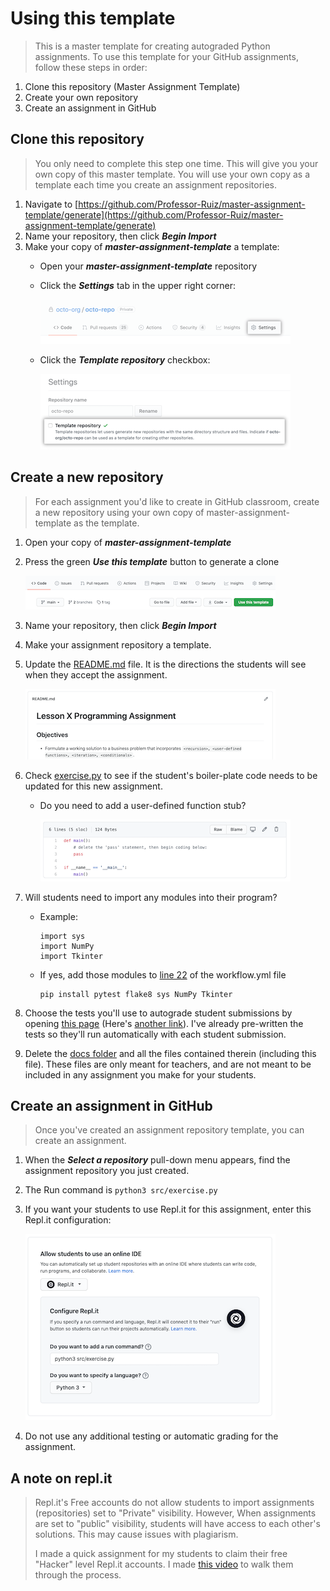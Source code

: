 # Using this template
    
> This is a master template for creating autograded Python assignments. To use this template for your GitHub assignments, follow these steps in order:

   1. Clone this repository (Master Assignment Template)
   2. Create your own repository  
   3. Create an assignment in GitHub

## Clone this repository

> You only need to complete this step one time. This will give you your own copy of this master template. You will use your own copy as a template each time you create an assignment repositories.

1. Navigate to [https://github.com/Professor-Ruiz/master-assignment-template/generate](https://github.com/Professor-Ruiz/master-assignment-template/generate)    
2. Name your repository, then click ***Begin Import***
3. Make your copy of ***master-assignment-template*** a template:
    - Open your ***master-assignment-template*** repository
    - Click the ***Settings*** tab in the upper right corner:
    
      ![Settings tab](assets/settings-tab.png)
      
    - Click the ***Template repository*** checkbox:
    
      ![Template repository check box](assets/template-repository.png)

## Create a new repository

> For each assignment you'd like to create in GitHub classroom, create a new repository using your own copy of master-assignment-template as the template.

1. Open your copy of ***master-assignment-template***
2. Press the green ***Use this template*** button to generate a clone

   ![Use this template button](assets/use-this-template-button.png)
3. Name your repository, then click ***Begin Import***
4. Make your assignment repository a template.
5. Update the [README.md](/README.md) file. It is the directions the students will see when they accept the assignment.

    ![student directions](assets/readme-student-directions.png)
    
6. Check [exercise.py](/src/exercise.py) to see if the student's boiler-plate code needs to be updated for this new assignment.
    - Do you need to add a user-defined function stub?
    
      ![exercise.py](assets/exercise-file.png)    
7. Will students need to import any modules into their program?
    - Example:
        ```
        import sys
        import NumPy
        import Tkinter
        ```
    - If yes, add those modules to [line 22](/.github/workflows/workflow.yml#L22) of the workflow.yml file
        ```
        pip install pytest flake8 sys NumPy Tkinter
        ```
8. Choose the tests you'll use to autograde student submissions by opening [this page](/docs/testing-options.md) (Here's [another link](https://github.com/Professor-Ruiz/master-assignment-template/blob/main/docs/testing-options.md)).  I've already pre-written the tests so they'll run automatically with each student submission.

9. Delete the [docs folder](/docs) and all the files contained therein (including this file). These files are only meant for teachers, and are not meant to be included in any assignment you make for your students.
        
## Create an assignment in GitHub
> Once you've created an assignment repository template, you can create an assignment.

1. When the ***Select a repository*** pull-down menu appears, find the assignment repository you just created.
2. The Run command is ```python3 src/exercise.py```
3. If you want your students to use Repl.it for this assignment, enter this Repl.it configuration:

    ![repl.it configuration](assets/replit-configuration.png)    
4. Do not use any additional testing or automatic grading for the assignment.

## A note on repl.it
> Repl.it's Free accounts do not allow students to import assignments (repositories) set to "Private" visibility. However, When assignments are set to "public" visibility, students will have access to each other's solutions. This may cause issues with plagiarism.
>
> I made a quick assignment for my students to claim their free "Hacker" level Repl.it accounts. I made [this video](https://youtu.be/ZqzVN47oVr0) to walk them through the process.
